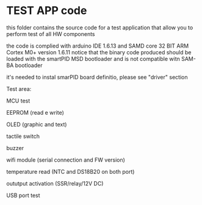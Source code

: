 # TEST APP code

this folder contains the source code for a test application that allow you to perform test of all HW components

the code is complied with arduino IDE 1.6.13 and SAMD core 32 BIT ARM Cortex M0+ version 1.6.11
notice that the binary code produced should be loaded with the smartPID MSD bootloader and is not compatible witn SAM-BA bootloader

it's needed to instal smarPID board definitio, please see "driver" section

Test area:

MCU test 

EEPROM (read e write)

OLED (graphic and text)

tactile switch

buzzer

wifi module (serial connection and FW version)

temperature read (NTC and DS18B20 on both port)

oututput activation (SSR/relay/12V DC)

USB port test


